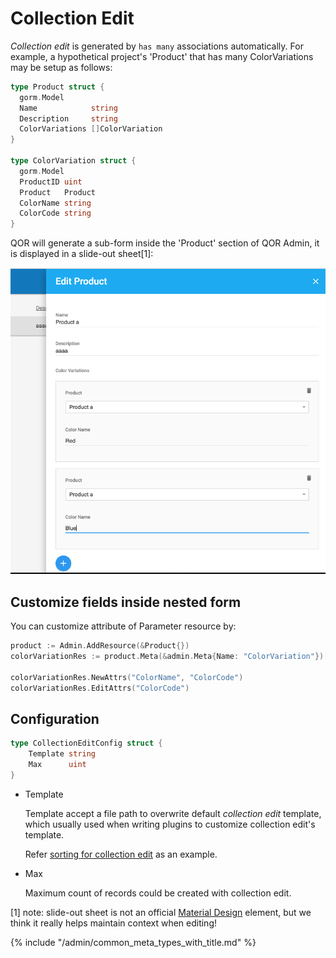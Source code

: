 # Collection Edit

*Collection edit* is generated by `has many` associations automatically. For example, a hypothetical project's 'Product' that has many ColorVariations may be setup as follows:

```go
type Product struct {
  gorm.Model
  Name            string
  Description     string
  ColorVariations []ColorVariation
}

type ColorVariation struct {
  gorm.Model
  ProductID uint
  Product   Product
  ColorName string
  ColorCode string
}
```

QOR will generate a sub-form inside the 'Product' section of QOR Admin, it is displayed in a slide-out sheet[1]:

![Collection edit](collection_edit.png)

## Customize fields inside nested form

You can customize attribute of Parameter resource by:

```go
product := Admin.AddResource(&Product{})
colorVariationRes := product.Meta(&admin.Meta{Name: "ColorVariation"}).Resource

colorVariationRes.NewAttrs("ColorName", "ColorCode")
colorVariationRes.EditAttrs("ColorCode")
```

## Configuration

```go
type CollectionEditConfig struct {
	Template string
	Max      uint
}
```

* Template

  Template accept a file path to overwrite default *collection edit* template, which usually used when writing plugins to customize collection edit's template.

  Refer [sorting for collection edit](https://github.com/qor/sorting/blob/master/sortable_collection.go#L137) as an example.

* Max

  Maximum count of records could be created with collection edit.

[1] note: slide-out sheet is not an official [Material Design](https://material.google.com) element, but we think it really helps maintain context when editing!

{% include "/admin/common_meta_types_with_title.md" %}
